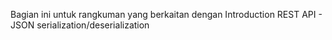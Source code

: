 Bagian ini untuk rangkuman yang berkaitan dengan Introduction REST API - JSON serialization/deserialization
